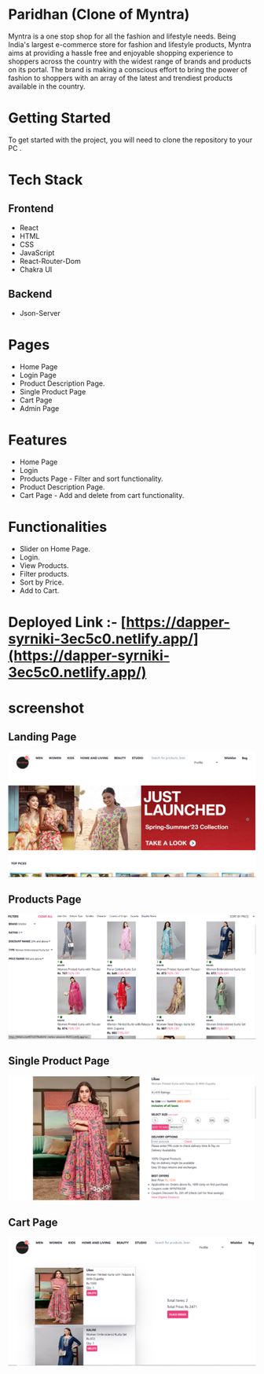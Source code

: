 # Paridhan (Clone of Myntra)

Myntra is a one stop shop for all the fashion and lifestyle needs. Being India's largest e-commerce store for fashion and lifestyle products, Myntra aims at providing a hassle free and enjoyable shopping experience to shoppers across the country with the widest range of brands and products on its portal. The brand is making a conscious effort to bring the power of fashion to shoppers with an array of the latest and trendiest products available in the country.

# Getting Started
To get started with the project, you will need to clone the repository to your PC .

# Tech Stack

## Frontend

- React
- HTML 
- CSS
- JavaScript
- React-Router-Dom
- Chakra UI

## Backend
- Json-Server

# Pages
- Home Page
- Login Page
- Product Description Page.
- Single Product Page
- Cart Page
- Admin Page

# Features
- Home Page
- Login
- Products Page - Filter and sort functionality.
- Product Description Page.
- Cart Page - Add and delete from cart functionality.

# Functionalities
- Slider on Home Page.
- Login.
- View Products.
- Filter products.
- Sort by Price.
- Add to Cart.

# Deployed Link :- [https://dapper-syrniki-3ec5c0.netlify.app/](https://dapper-syrniki-3ec5c0.netlify.app/)

# screenshot

## Landing Page
<img src="./my-app/src/screenshots/Home-page.PNG" alt="Landing Page" /> 

## Products Page
<img src="./my-app/src/screenshots/Products-page.PNG" alt="Products Page" /> 

## Single Product Page
<img src="./my-app/src/screenshots/Single-product-page.PNG" alt="Single Product Page" /> 

## Cart Page
<img src="./my-app/src/screenshots/Cart-page.PNG" alt="Cart Page" /> 






